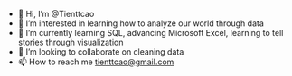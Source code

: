 - 👋 Hi, I’m @Tienttcao
- 👀 I’m interested in learning how to analyze our world through data
- 🌱 I’m currently learning SQL, advancing Microsoft Excel, learning to tell stories through visualization
- 💞️ I’m looking to collaborate on cleaning data
- 📫 How to reach me tienttcao@gmail.com

<!---
Tienttcao/Tienttcao is a ✨ special ✨ repository because its `README.md` (this file) appears on your GitHub profile.
You can click the Preview link to take a look at your changes.
--->

